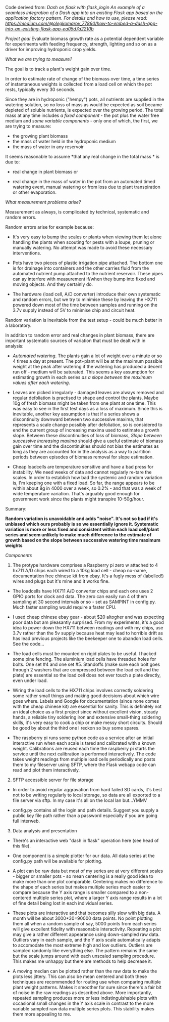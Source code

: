 Code derived from:
*Dash on flask with flask_login
An example of a seamless integration of a Dash app into an existing Flask app based on the application factory pattern.
For details and how to use, please read: https://medium.com/@olegkomarov_77860/how-to-embed-a-dash-app-into-an-existing-flask-app-ea05d7a2210b*

*Project goal* 
Evaluate biomass growth rate as a potential dependent variable for experiments with feeding frequency, strength, lighting and so on as a driver
for improving hydroponic crop yields.

*What we are trying to measure?*

The goal is to track a plant's weight gain over time.

In order to estimate rate of change of the biomass over time, a time series of instantaneous weights is collected from a load cell on which the pot rests, typically
every 30 seconds.

Since they are in hydroponic ("hempy") pots, all nutrients are supplied in the watering solution, so no loss of mass as would be expected as soil became depleted of soluble 
nutrients, is expected over the growing period. The total mass at any time includes *a fixed component* - the pot plus the water free medium and *some variable 
components* - only one of which, the first, we are trying to measure:

* the growing plant biomass
* the mass of water held in the hydroponic medium 
* the mass of water in any reservoir

It seems reasonable to assume *that any real change in the total mass * is due to:

* real change in plant biomass or 

* real change in the mass of water in the pot from an automated timed watering event, manual watering or from loss due to plant transpiration or other evaporation.


*What measurement problems arise?*

Measurement as always, is complicated by technical, systematic and random errors. 

Random errors arise for example because:

* It's very easy to bump the scales or plants when viewing them let alone handling the plants when 
scouting for pests with a loupe, pruning or manually watering. No attempt was made to avoid these necessary interventions.

* Pots have two pieces of plastic irrigation pipe attached. The bottom one is for drainage into containers and the other carries fluid from the automated nutrient pump attached
to the nutrient reservoir. These pipes can ay interfere with measurement if/when they bump into fixed and moving objects. And they certainly do. 

* The hardware (load cell, A/D converter) introduce their own systematic and random errors, but we try to minimise these by
leaving the HX711 powered down most of the time between samples and running on the 3.7v supply instead of 5V to minimise chip and circuit heat. 

Random variation is inevitable from the test setup - could be much better in a laboratory.

In addition to random error and real changes in plant biomass, there are important systematic sources of variation that must
be dealt with in analysis:

* *Automated watering*. The plants gain a lot of weight over a minute or so 4 times a day at present. The pot+plant will
be at the maximum possible weight at the peak after watering if the watering has produced a decent run off - medium will be saturated. This seems a
key assumption for estimating growth in each series *as a slope between the maximum values after each watering*.

* Leaves are picked irregularly - damaged leaves are always removed and regular defoliation is practised to shape and control the plants. 
Maybe 10g of fresh biomass might be taken from one plant at one time. This was easy to see in the first test days as a loss of maximum.  Since this is
inevitable, another key assumption is that if a series shows a discontinuity downward between two successive maxima, that represents a 
scale change possibly after defoliation, so is considered to end the current group of increasing maxima used to estimate a growth slope. Between these
discontinuities of loss of biomass, *Slope between successive increasing maxima* should give a useful estimate of biomass gain over time and the 
discontinuities should not bias the estimates as long as they are accounted for in the analysis as a way to partition periods between episodes of biomass removal
for slope estimation.

* Cheap loadcells are temperature sensitive and have a bad press for instability. We need weeks of data and cannot regularly re-tare the scales. In order to establish how 
bad the systemic and random variation is, I'm keeping one with a fixed load. So far, the range appears to be within about 8g in 4000 over a week, so 0.2% - and that was a 
week of wide temperature variation. That's arguably good enough for government work since the plants might transpire 10-50g/hour.

Summary:

**Random variation is unavoidable and adds "noise". It's not so bad if it's unbiased which ours probably is so we essentially ignore it. Systematic variation is more or less fixed and consistent 
within each load cell/plant series and seem unlikely to make much difference to the estimate of growth based on the slope between successive watering time maximum weights** 

*Components*

1. The protype hardware comprises a Raspberry pi zero w attached to 4 hx711 A/D chips each wired to a 10kg load cell - cheap no-name, documentation free chinese kit from ebay.
It's a fugly mess of (labelled!) wires and plugs but it's mine and it works fine.

* The loadcells have HX711 A/D converter chips and each one uses 2 GPIO ports for clock and data. The zero can easily run 4 of them sampling at
30 second intervals or so - set as SAMPINT in config.py. Much faster sampling would require a faster CPU. 

* I used cheap chinese ebay gear - about $20 altogher and was expecting poor data but am pleasantly surprised. From my experiments, it's a good idea to 
power down the HX711 between readings and with my chips, use 3.7v rather than the 5v supply because heat may lead to horrible drift as has lead previous projects like the beekeeper one to
abandon load cells. See the code...

* The load cells must be mounted on rigid plates to be useful. I hacked some pine fencing. The aluminium load cells have threaded holes for bolts. One set #4 and one set #5. 
Standoffs (make sure each bolt goes through 2 washers that are compressed between the load cell and the plate) 
are essential so the load cell does not ever touch a plate directly, even under load.

* Wiring the load cells to the HX711 chips involves correctly soldering some rather small things and making good decisions about which wire goes where.
Labels and Google for documentation (since none comes with the cheap chinese kit) are essential for sanity. 
This is definitely not an ideal choice as a first project since without excellent vision, steady hands, a reliable tiny soldering iron
and extensive small-thing soldering skills, it's very easy to cook a chip or make messy short circuits. Should be good by about the third one I reckon so buy some spares.

* The raspberry pi runs some python code as a service after an initial interactive run when each scale is tared and calibrated with a known weight. Calibrations are
reused each time the raspberry pi starts the service until the next calibration is performed interactively. The code takes weight readings from multiple load cells 
periodically and posts them to my fileserver using SFTP, where the Flask webapp code can read and plot them interactively. 

2. SFTP accessible server for file storage

* In order to avoid regular aggravation from hard failed SD cards, it's best not to be writing regularly to local storage, so data are all exported to a file server via sftp. 
In my case it's all on the local lan but...YMMV 
 
* config.py contains all the login and path details. Suggest you supply a public key file path rather than a password especially if you are going full interweb.

3. Data analysis and presentation

* There's an interactive web "dash in flask" operation here (see head of this file). 

* One component is a simple plotter for our data. All data series at the config.py path will be available for plotting. 

* A plot can be raw data but most of my series are at very different scales - bigger or smaller pots - so mean centering is a really good idea to make
more than one plot comparable. Centering makes no difference to the shape of each series but makes multiple series much easier to compare because the Y axis 
range is smaller compared to a non-centered multiple series plot, where a larger Y axis range results in a lot of fine detail being lost in each individual series.

* These plots are interactive and that becomes silly slow with big data. A month will be about 3000*30=90000 data points. No point plotting them all when a random sample
of say, 5000 points from each series will give excellent fidelity with reasonable interactivity. Repeating a plot may give a rather different appearance using down-sampled raw data.
Outliers vary in each sample, and the Y axis scale automatically adapts to accomodate the most extreme high and low outliers. Outliers are sampled randomly like everything else. 
The pattern remains the same but the scale jumps around with each unscaled sampling procedure. This makes me unhappy but there are methods to help decrease it.

* A moving median can be plotted rather than the raw data to make the plots less jittery. This can also be mean centered and both these techniques are recommended for
routing use when comparing multiple plant weight patterns. Makes it smoother for sure since there's a fair bit of noise in
the raw readings as described above. More importantly, repeated sampling produces more or less indistinguishable plots with occasional small changes in the Y axis scale in
contrast to the more variable sampled raw data multiple series plots. This stability makes them more appealing to me.

